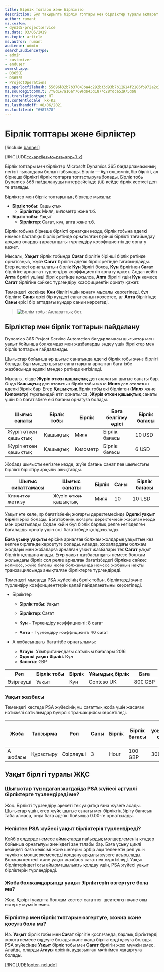 ```yaml
---
title: Бірлік топтары және бірліктер
description: Бұл тақырыпта бірлік топтары мен бірліктер туралы ақпарат берілген.
author: rumant
ms.custom:
- dyn365-projectservice
ms.date: 03/05/2019
ms.topic: article
ms.author: rumant
audience: Admin
search.audienceType:
- admin
- customizer
- enduser
search.app:
- D365CE
- D365PS
- ProjectOperations
ms.openlocfilehash: 55696b32b7b37048ba4c292b33d93b7b12614f2186fb972a2c3f3732e5512c82
ms.sourcegitcommit: 7f8d1e7a16af769adb43d1877c28fdce53975db8
ms.translationtype: HT
ms.contentlocale: kk-KZ
ms.lasthandoff: 08/06/2021
ms.locfileid: "6987578"
---
```

# <a name="unit-groups-and-units"></a>Бірлік топтары және бірліктер

[!include [banner](../includes/psa-now-project-operations.md)]

[!INCLUDE[cc-applies-to-psa-app-3.x](../includes/cc-applies-to-psa-app-3x.md)]

Бірлік топтары мен бірліктер Microsoft Dynamics 365 бағдарламасының негізгі нысандары болып табылады. Бірлік — бұл өлшемнің бір бірлігі, ал бірнеше бірлікті бірлік топтарға топтастыруға болады. Бірлік тобы Dynamics 365 пайдаланушы интерфейсінде (UI) кейде бірлік кестесі деп те аталады. 

Бірліктер мен бірлік топтарының бірнеше мысалы:
 
- **Бірлік тобы**: Қашықтық 
    - **Бірліктер**: Миля, километр және т.б.
- **Бірлік тобы**: Уақыт
    - **Бірліктер**: Сағат, күн, апта және т.б. 

Бірлік тобына бірнеше бірлікті орнатқан кезде, бірлік тобына әдепкі немесе бастапқы бірлік ретінде орнатылған бірінші бірлікті тағайындау арқылы олардың арасындағы түрлендіру коэффициентін де орнату қажет. 

Мысалы, **Уақыт** бірлік тобында **Сағат** бірлігін бірінші бірлік ретінде орнатсаңыз, жүйе **Сағат** бірлігін әдепкі бірлік ретінде тағайындайды. Егер келесі орнатылатын бірлік **Күн** бірлігі болса, **Күн** бірлігінен **Сағат** бірлігіне арналған түрлендіру коэффициентін орнату қажет. Содан кейін **Апта** бірлігі үшінші бірлік ретінде қосылса, **Апта** бірлігі үшін **Күн** немесе **Сағат** бірлігіне сәйкес түрлендіру коэффициентін орнату қажет. 

Төмендегі кескінде **Күн** бірлігі үшін орнату мысалы көрсетіледі, бұл бірлікте **Саны** өрісі бір күндегі сағат санын көрсетсе, ал **Апта** бірлігінде **Саны** өрісі бір аптадағы күндер санын көрсетеді.

> ![Бөлім тобы: Ақпараттық бет.](media/advanced-2.png)

## <a name="using-units-and-unit-groups"></a>Бірліктер мен бірлік топтарын пайдалану

Dynamics 365 Project Service Automation бағдарламасы шығыстар мен уақыт бойынша болжамдар мен жазбаларды өңдеу үшін бірліктер мен бірлік топтарын пайдаланады. 

Шығыстар бойынша әр шығыс санатында әдепкі бірлік тобы және бірлігі болады. Бұл мәндер шығыс санаттарына арналған бағатізбе жазбасында әдепкі мәндер ретінде енгізіледі. 

Мысалы, сізде **Жүріп өткен қашықтық** деп аталатын шығыс санаты бар. Онда **Қашықтық** деп аталатын бірлік тобы және **Миля** деп аталатын әдепкі бірлік бар. Егер **Қашықтық** бірлік тобы екі бірліктен (**Миля** және **Километр**) тұратындай етіп орнатылса, **Жүріп өткен қашықтық** санаты үшін бір бағатізбеге екі бағаны орнатуға болады.

| Шығыс санаты  | Бірлік тобы  | Бірлік      | Баға белгілеу әдісі  | Бірлік бағасы  |
|-------------------|---------------|-----------|-------------------|-------------------|
| Жүріп өткен қашықтық           | Қашықтық      | Миля      | Бірлік бағасы    | 10 USD            |
| Жүріп өткен қашықтық           | Қашықтық      | Километр | Бірлік бағасы    |  6 USD            |

Жобада шығысты енгізген кезде, жүйе бағаны санат пен шығыстағы бірлікті біріктіру арқылы анықтайды. 

| Шығыс сипаттамасы        | Шығыс санаты  | Бірлік  | Саны  | Бірлік бағасы   |
|----------------------------|---------------------|-------|-----------|----------------|
| Клиентке жеткізу | Жүріп өткен қашықтық             | Миля  | 10        | 10 USD         |

Уақыт өте келе, әр бағатізбенің жоғарғы деректемесінде **Әдепкі уақыт бірлігі** өрісі болады. Бағатізбенің жоғарғы деректемесін жасаған кезде мән орнатылады. Содан кейін бұл бірлік барлық рөлге негізделген бағаларды орнату үшін сол бағатізбеде қолданылады.

**Баға ұсыну уақыты** өрісіне арналған болжам жолдарын уақыттың кез келген бірлігінде көрсетуге болады. Алайда, жобалардағы болжам жолдары мен жобаларға арналған уақыт жазбалары тек **Сағат** уақыт бірлігін қолдана алады. Егер уақыт жазбасындағы немесе болжам жолындағы бірлік сол рөлге арналған бағатізбедегі бірлікке сәйкес келмесе, жүйе бағаны жоба болжамында немесе жобаның нақты транзакциясында анықталған бірліктерге түрлендіреді.

Төмендегі мысалда PSA жүйесінің бірлік тобын, бірліктерді және түрлендіру коэффициенттерін қалай пайдаланатыны көрсетіледі.
- Бірліктер

   - **Бірлік тобы**: Уақыт 
   - **Бірліктер**: Сағат 
    
    - **Күн** - Түрлендіру коэффициенті: 8 сағат       
    - **Апта** - Түрлендіру коэффициенті: 40 сағат  
        
- А жобасындағы бағатізбе орнатылымы:

    - **Атауы**: Ұлыбританиядағы сатылым бағалары 2016 
    - **Әдепкі уақыт бірлігі**: Күн 
    - **Валюта**: GBP

| Рөл      | Бірлік тобы | Бірлік | Ұйымдық бірлік | Баға   |
|-----------|------------|------|---------------------|---------|
| Әзірлеуші | Уақыт       | Күн  | Contoso UK          | 800 GBP |

### <a name="time-entry"></a>Уақыт жазбасы

Төмендегі кестеде PSA жүйесінің үш сағаттық жоба үшін жасаған нәтижелі сатылымдар бүйірлік транзакциясы көрсетіледі.


| Жоба   | Тапсырма    | Рөл      | Саны | Бірлік  | Бірлік бағасы | Шот ұсынылмаған сатылым көлемі |
|-----------|---------|-----------|----------|-------|------------|-----------------------|
| А жобасы | Құрастыру  | Әзірлеуші | 3        | Hour  | 100 GBP    | 300 GBP               |

## <a name="time-unit-faq"></a>Уақыт бірлігі туралы ЖҚС

### <a name="does-psa-convert-to-different-units-in-the-case-of-expenses"></a>Шығыстар туындаған жағдайда PSA жүйесі әртүрлі бірліктерге түрлендіреді ме?
Жоқ. Бірлікті түрлендіру әрекеті тек уақытқа ғана жүзеге асады. Шығыстар үшін, егер жүйе шығыс санаты мен бірліктің бірігу бағасын таба алмаса, онда баға әдепкі бойынша 0.00-ге орнатылады.

### <a name="why-does-psa-convert-time-units"></a>Неліктен PSA жүйесі уақыт бірліктерін түрлендіреді?
Кейбір елдерде немесе аймақтарда пайыздық мөлшерлеменің күндер бойынша орнатылуы жөніндегі заң талабы бар. Баға ұсыну циклі кезіндегі баға келісімі және шегерімі әрбір ақы төленетін рөл үшін тәуліктік мөлшерлемелерді қолдану арқылы жүзеге асырылады. Болжам кестесі және уақыт жазбасы сағатпен жүргізіледі. Уақыт бірліктеріндегі осы айырмашылықты қолдау үшін, PSA жүйесі уақыт бірліктерін түрлендіреді.

### <a name="can-time-units-be-changed-on-project-estimates"></a>Жоба болжамдарында уақыт бірліктерін өзгертуге бола ма?
Жоқ. Қазіргі уақытта болжам кестесі сағатпен шектелген және оны өзгерту мүмкін емес.

### <a name="can-units-and-unit-groups-be-edited-deleted-and-added"></a>Бірліктер мен бірлік топтарын өзгертуге, жоюға және қосуға бола ма?
Иә. **Уақыт** бірлік тобы мен **Сағат** бірлігін қоспағанда, барлық бірліктерді жоюға немесе өңдеуге болады және жаңа бірліктерді қосуға болады. PSA жүйесінде **Уақыт** бірлік тобы мен **Сағат** бірлігін жою мүмкін емес. Алайда, оларды **Атауы** өрісінің аударылған мәтінімен жаңартуға болады.


[!INCLUDE[footer-include](../includes/footer-banner.md)]